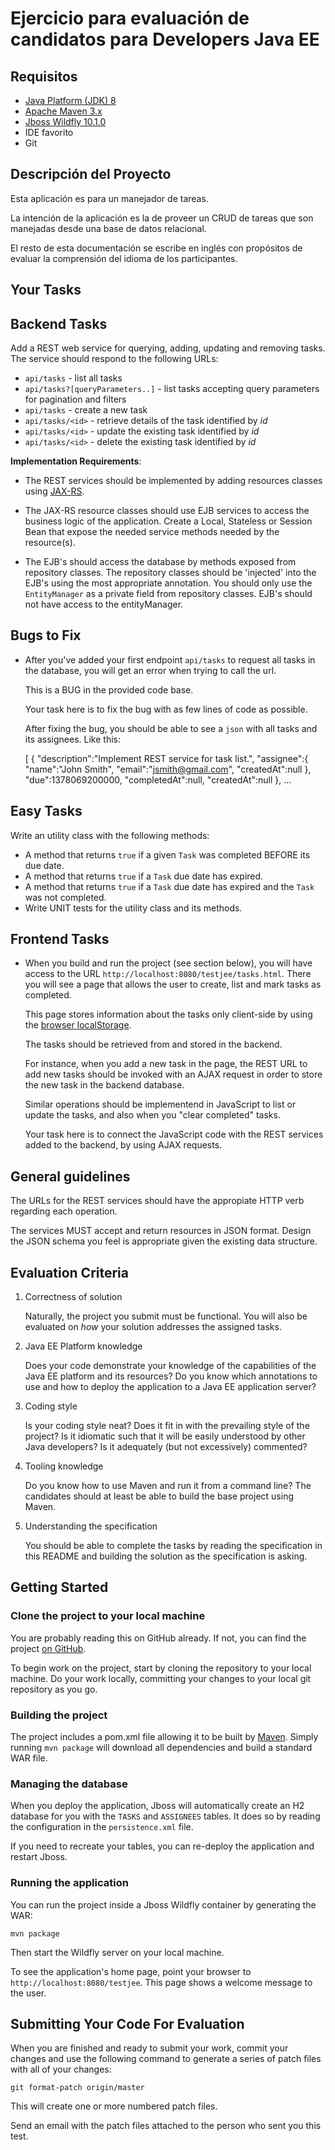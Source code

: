 Ejercicio para evaluación de candidatos para Developers Java EE
===============================================================

Requisitos
----------

* [Java Platform (JDK) 8](http://www.oracle.com/technetwork/java/javase/downloads/index.html)
* [Apache Maven 3.x](http://maven.apache.org/)
* [Jboss Wildfly 10.1.0](http://download.jboss.org/wildfly/10.1.0.Final/wildfly-10.1.0.Final.zip)
* IDE favorito
* Git

Descripción del Proyecto
------------------------

Esta aplicación es para un manejador de tareas. 

La intención de la aplicación es la de proveer un CRUD de tareas que son manejadas desde una base de datos relacional. 

El resto de esta documentación se escribe en inglés con propósitos de evaluar la comprensión del idioma de los participantes.

Your Tasks
-----------

## Backend Tasks

Add a REST web service for querying, adding, updating and removing tasks.
The service should respond to the following URLs:

*   `api/tasks` - list all tasks
*   `api/tasks?[queryParameters..]` - list tasks accepting query parameters for pagination and filters
*   `api/tasks` - create a new task
*   `api/tasks/<id>` - retrieve details of the task identified by *id*
*   `api/tasks/<id>` - update the existing task identified by *id*
*   `api/tasks/<id>` - delete the existing task identified by *id*

**Implementation Requirements**: 

*   The REST services should be implemented by adding resources classes using [JAX-RS](https://jax-rs-spec.java.net/).

*   The JAX-RS resource classes should use EJB services to access the business logic of the application. 
    Create a Local, Stateless or Session Bean that expose the needed service methods needed by the resource(s).

*   The EJB's should access the database by methods exposed from repository classes. 
    The repository classes should be 'injected' into the EJB's using the most appropriate annotation.
    You should only use the `EntityManager` as a private field from repository classes.
    EJB's should not have access to the entityManager.

## Bugs to Fix

*   After you've added your first endpoint `api/tasks` to request all tasks in the database, you will get an error when trying to call the url.
    
    This is a BUG in the provided code base. 
    
    Your task here is to fix the bug with as few lines of code as possible.
    
    After fixing the bug, you should be able to see a `json` with all tasks and its assignees. Like this:
    
      [
       {
         "description":"Implement REST service for task list.",
         "assignee":{
            "name":"John Smith",
            "email":"jsmith@gmail.com",
            "createdAt":null
         },
         "due":1378069200000,
         "completedAt":null,
         "createdAt":null
       },
     ...
   

## Easy Tasks

Write an utility class with the following methods:

*   A method that returns `true` if a given `Task` was completed BEFORE its due date.
*   A method that returns `true` if a `Task` due date has expired.
*   A method that returns `true` if a `Task` due date has expired and the `Task` was not completed.  
*   Write UNIT tests for the utility class and its methods.

## Frontend Tasks

*   When you build and run the project (see section below), you will
    have access to the URL `http://localhost:8080/testjee/tasks.html`. There 
    you will see a page that allows the user to create, list and mark tasks 
    as completed. 
    
    This page stores information about the tasks only client-side by using 
    the [browser localStorage](http://www.w3schools.com/html/html5_webstorage.asp). 
    
    The tasks should be retrieved from and stored in the backend.

    For instance, when you add a new task in the page, the REST URL to add 
    new tasks should be invoked with an AJAX request in order to store the new task 
    in the backend database. 
    
    Similar operations should be implementend in JavaScript to list or update the tasks, 
    and also when you "clear completed" tasks.

    Your task here is to connect the JavaScript code with the REST services 
    added to the backend, by using AJAX requests. 
    
    
## General guidelines

The URLs for the REST services should have the appropiate HTTP verb regarding each operation.

The services MUST accept and return resources in JSON format. Design the JSON schema you feel is appropriate given the existing data structure.

Evaluation Criteria
-------------------

1.  Correctness of solution

    Naturally, the project you submit must be functional.  You will also be
    evaluated on *how* your solution addresses the assigned tasks.  

2.  Java EE Platform knowledge

    Does your code demonstrate your knowledge of the capabilities of the
    Java EE platform and its resources? Do you know which annotations to use 
    and how to deploy the application to a Java EE application server?

3.  Coding style

    Is your coding style neat?  Does it fit in with the prevailing style of
    the project?  Is it idiomatic such that it will be easily understood by
    other Java developers?  Is it adequately (but not excessively)
    commented?

4.  Tooling knowledge

    Do you know how to use Maven and run it from a command line? The candidates
    should at least be able to build the base project using Maven.
    

5.  Understanding the specification

    You should be able to complete the tasks by reading the specification
    in this README and building the solution as the specification is asking.


Getting Started
---------------

### Clone the project to your local machine

You are probably reading this on GitHub already.  If not, you can find the
project [on GitHub](https://www.github.com/rodrigojv/test-java-ee).

To begin work on the project, start by cloning the repository to your local
machine.  Do your work locally, committing your changes to your local git
repository as you go.


### Building the project

The project includes a pom.xml file allowing it to be built by
[Maven](http://maven.apache.org).  Simply running `mvn package` will
download all dependencies and build a standard WAR file.


### Managing the database

When you deploy the application, Jboss will automatically create an H2 database for you with the `TASKS` and `ASSIGNEES` tables. It does so by reading the configuration in the `persistence.xml` file.

If you need to recreate your tables, you can re-deploy the application and restart Jboss.


### Running the application

You can run the project inside a Jboss Wildfly container by generating the WAR:

    mvn package

Then start the Wildfly server on your local machine.  

To see the application's home page, point your browser to
`http://localhost:8080/testjee`.  This page shows a welcome message to the user.


Submitting Your Code For Evaluation
-----------------------------------

When you are finished and ready to submit your work, commit your changes
and use the following command to generate a series of patch files with all 
of your changes:

    git format-patch origin/master

This will create one or more numbered patch files.

Send an email with the patch files attached to the person who sent you this
test.

